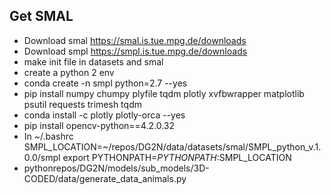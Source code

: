## Get SMAL
* Download smal https://smal.is.tue.mpg.de/downloads
* Download smpl https://smpl.is.tue.mpg.de/downloads
* make init file in datasets and smal
* create a python 2 env
* conda create -n smpl python=2.7 --yes
* pip install numpy chumpy plyfile tqdm plotly xvfbwrapper matplotlib psutil requests trimesh tqdm
* conda install -c plotly plotly-orca --yes
* pip install opencv-python==4.2.0.32
*   In ~/.bashrc
    SMPL_LOCATION=~/repos/DG2N/data/datasets/smal/SMPL_python_v.1.0.0/smpl
    export PYTHONPATH=$PYTHONPATH:$SMPL_LOCATION
* pythonrepos/DG2N/models/sub_models/3D-CODED/data/generate_data_animals.py

